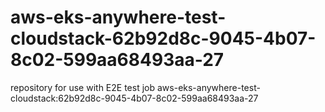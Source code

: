 # aws-eks-anywhere-test-cloudstack-62b92d8c-9045-4b07-8c02-599aa68493aa-27
repository for use with E2E test job aws-eks-anywhere-test-cloudstack:62b92d8c-9045-4b07-8c02-599aa68493aa-27
